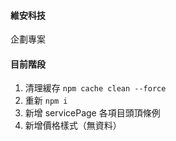 #### 維安科技

企劃專案

#### 目前階段

1. 清理緩存 `npm cache clean --force`
2. 重新 `npm i`
3. 新增 servicePage 各項目頭頂條例
4. 新增價格樣式（無資料）
